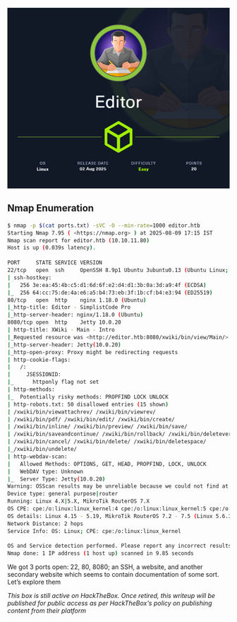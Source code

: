 
![image](img/Editor/Editor.png)

## Nmap Enumeration

```bash
$ nmap -p $(cat ports.txt) -sVC -O --min-rate=1000 editor.htb
Starting Nmap 7.95 ( <https://nmap.org> ) at 2025-08-09 17:15 IST
Nmap scan report for editor.htb (10.10.11.80)
Host is up (0.039s latency).

PORT     STATE SERVICE VERSION
22/tcp   open  ssh     OpenSSH 8.9p1 Ubuntu 3ubuntu0.13 (Ubuntu Linux; protocol 2.0)
| ssh-hostkey: 
|   256 3e:ea:45:4b:c5:d1:6d:6f:e2:d4:d1:3b:0a:3d:a9:4f (ECDSA)
|_  256 64:cc:75:de:4a:e6:a5:b4:73:eb:3f:1b:cf:b4:e3:94 (ED25519)
80/tcp   open  http    nginx 1.18.0 (Ubuntu)
|_http-title: Editor - SimplistCode Pro
|_http-server-header: nginx/1.18.0 (Ubuntu)
8080/tcp open  http    Jetty 10.0.20
| http-title: XWiki - Main - Intro
|_Requested resource was <http://editor.htb:8080/xwiki/bin/view/Main/>
|_http-server-header: Jetty(10.0.20)
|_http-open-proxy: Proxy might be redirecting requests
| http-cookie-flags: 
|   /: 
|     JSESSIONID: 
|_      httponly flag not set
| http-methods: 
|_  Potentially risky methods: PROPFIND LOCK UNLOCK
| http-robots.txt: 50 disallowed entries (15 shown)
| /xwiki/bin/viewattachrev/ /xwiki/bin/viewrev/ 
| /xwiki/bin/pdf/ /xwiki/bin/edit/ /xwiki/bin/create/ 
| /xwiki/bin/inline/ /xwiki/bin/preview/ /xwiki/bin/save/ 
| /xwiki/bin/saveandcontinue/ /xwiki/bin/rollback/ /xwiki/bin/deleteversions/ 
| /xwiki/bin/cancel/ /xwiki/bin/delete/ /xwiki/bin/deletespace/ 
|_/xwiki/bin/undelete/
| http-webdav-scan: 
|   Allowed Methods: OPTIONS, GET, HEAD, PROPFIND, LOCK, UNLOCK
|   WebDAV type: Unknown
|_  Server Type: Jetty(10.0.20)
Warning: OSScan results may be unreliable because we could not find at least 1 open and 1 closed port
Device type: general purpose|router
Running: Linux 4.X|5.X, MikroTik RouterOS 7.X
OS CPE: cpe:/o:linux:linux_kernel:4 cpe:/o:linux:linux_kernel:5 cpe:/o:mikrotik:routeros:7 cpe:/o:linux:linux_kernel:5.6.3
OS details: Linux 4.15 - 5.19, MikroTik RouterOS 7.2 - 7.5 (Linux 5.6.3)
Network Distance: 2 hops
Service Info: OS: Linux; CPE: cpe:/o:linux:linux_kernel

OS and Service detection performed. Please report any incorrect results at <https://nmap.org/submit/> .
Nmap done: 1 IP address (1 host up) scanned in 9.85 seconds
```

We got 3 ports open: 22, 80, 8080; an SSH, a website, and another secondary website which seems to contain documentation of some sort. Let’s explore them



*This box is still active on HackTheBox. Once retired, this writeup will be published for public access as per HackTheBox's policy on publishing content from their platform*